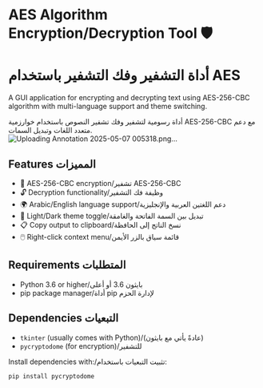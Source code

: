 # AES Algorithm Encryption/Decryption Tool 🛡️
# أداة التشفير وفك التشفير باستخدام AES

A GUI application for encrypting and decrypting text using AES-256-CBC algorithm with multi-language support and theme switching.

أداة رسومية لتشفير وفك تشفير النصوص باستخدام خوارزمية AES-256-CBC مع دعم متعدد اللغات وتبديل السمات.
![Uploading Annotation 2025-05-07 005318.png…]()


## Features المميزات
- 🔐 AES-256-CBC encryption/تشفير AES-256-CBC
- 🔓 Decryption functionality/وظيفة فك التشفير
- 🌍 Arabic/English language support/دعم اللغتين العربية والإنجليزية
- 🌙 Light/Dark theme toggle/تبديل بين السمة الفاتحة والغامقة
- 📋 Copy output to clipboard/نسخ الناتج إلى الحافظة
- 🖱️ Right-click context menu/قائمة سياق بالزر الأيمن

## Requirements المتطلبات
- Python 3.6 or higher/بايثون 3.6 أو أعلى
- pip package manager/أداة pip لإدارة الحزم

## Dependencies التبعيات
- `tkinter` (usually comes with Python)/(عادةً يأتي مع بايثون)
- `pycryptodome` (for encryption)/للتشفير

Install dependencies with:/تثبيت التبعيات باستخدام:
```bash
pip install pycryptodome
